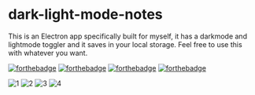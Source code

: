 # dark-light-mode-notes
 This is an Electron app specifically built for myself, it has a darkmode and lightmode toggler and it saves in your local storage. Feel free to use this with whatever you want.

[![forthebadge](https://forthebadge.com/images/badges/built-with-love.svg)](https://forthebadge.com)
[![forthebadge](https://forthebadge.com/images/badges/uses-html.svg)](https://forthebadge.com)
[![forthebadge](https://forthebadge.com/images/badges/uses-css.svg)](https://forthebadge.com)
[![forthebadge](https://forthebadge.com/images/badges/made-with-javascript.svg)](https://forthebadge.com)

![1](https://user-images.githubusercontent.com/79361847/151659523-64f207d3-caf5-414f-bb28-a2bdbacc14c6.png)
![2](https://user-images.githubusercontent.com/79361847/151659527-b40e8864-6d5e-433c-84ec-9df9719bddb0.png)
![3](https://user-images.githubusercontent.com/79361847/151659530-843d23b6-1e85-47b3-a16b-ffb25dea1940.png)
![4](https://user-images.githubusercontent.com/79361847/151659534-5c450d9f-3e83-4ef9-9572-77d8709ad428.png)
